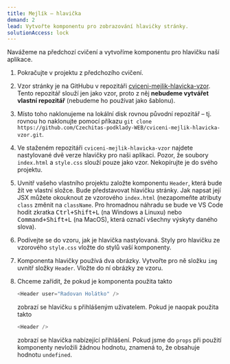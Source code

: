 ```yaml
---
title: Mejlík – hlavička
demand: 2
lead: Vytvořte komponentu pro zobrazování hlavičky stránky.
solutionAccess: lock
---
```


Navážeme na předchozí cvičení a vytvoříme komponentu pro hlavičku naší aplikace.

1. Pokračujte v projektu z předchozího cvičení.
1. Vzor stránky je na GitHubu v repozitáři [cviceni-mejlik-hlavicka-vzor](https://github.com/Czechitas-podklady-WEB/cviceni-mejlik-hlavicka-vzor). Tento repozitář slouží jen jako vzor, proto z něj **nebudeme vytvářet vlastní repozitář** (nebudeme ho používat jako šablonu).
1. Místo toho naklonujeme na lokální disk rovnou původní repozitář – tj. rovnou ho naklonujte pomocí příkazu `git clone https://github.com/Czechitas-podklady-WEB/cviceni-mejlik-hlavicka-vzor.git`.
1. Ve staženém repozitáři `cviceni-mejlik-hlavicka-vzor` najdete nastylované dvě verze hlavičky pro naši aplikaci. Pozor, že soubory `index.html` a `style.css` slouží pouze jako vzor. Nekopírujte je do svého projektu.
1. Uvnitř vašeho vlastního projektu založte komponentu `Header`, která bude žít ve vlastní složce. Bude představovat hlavičku stránky. Jak napsat její JSX můžete okouknout ze vzorového `index.html` (nezapomeňte atributy `class` změnit na `className`. Pro hromadnou náhradu se bude ve VS Code hodit zkratka <kbd>Ctrl+Shift+L</kbd> (na Windows a Linuxu) nebo <kbd>Command+Shift+L</kbd> (na MacOS), která označí všechny výskyty daného slova).
1. Podívejte se do vzoru, jak je hlavička nastylovaná. Styly pro hlavičku ze vzorového `style.css` vložte do stylů vaší komponenty.
1. Komponenta hlavičky používá dva obrázky. Vytvořte pro ně složku `img` uvnitř složky `Header`. Vložte do ní obrázky ze vzoru.
1. Chceme zařídit, že pokud je komponenta použita takto

   ```js
   <Header user="Radovan Holátko" />
   ```

   zobrazí se hlavičku s přihlášeným uživatelem. Pokud je naopak použita takto

   ```js
   <Header />
   ```

   zobrazí se hlavička nabízející přihlášení. Pokud jsme do `props` při použití komponenty nevložili žádnou hodnotu, znamená to, že obsahuje hodnotu `undefined`.
